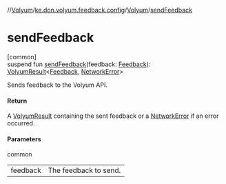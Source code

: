 //[Volyum](../../../index.md)/[ke.don.volyum.feedback.config](../index.md)/[Volyum](index.md)/[sendFeedback](send-feedback.md)

# sendFeedback

[common]\
suspend fun [sendFeedback](send-feedback.md)(feedback: [Feedback](../../ke.don.volyum.feedback.model.table/-feedback/index.md)): [VolyumResult](../../ke.don.volyum.feedback.model.domain/-volyum-result/index.md)&lt;[Feedback](../../ke.don.volyum.feedback.model.table/-feedback/index.md), [NetworkError](../../ke.don.volyum.feedback.model.domain/-network-error/index.md)&gt;

Sends feedback to the Volyum API.

#### Return

A [VolyumResult](../../ke.don.volyum.feedback.model.domain/-volyum-result/index.md) containing the sent feedback or a [NetworkError](../../ke.don.volyum.feedback.model.domain/-network-error/index.md) if an error occurred.

#### Parameters

common

| | |
|---|---|
| feedback | The feedback to send. |